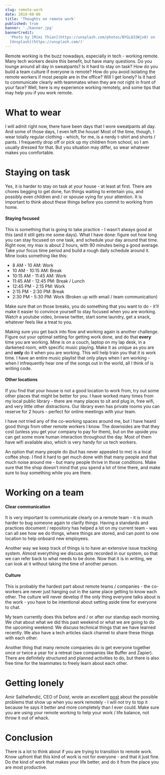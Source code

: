 ```yaml
---
slug: remote-work
date: 2019-08-06
title: 'Thoughts on remote work'
published: true
banner: './banner.jpg'
bannerCredit:
  'Photo by [Mimi Thian](https://unsplash.com/photos/BYGLQ32Wjx8) on
  [Unsplash](https://unsplash.com/)'
---
```


Remote working is the buzz nowadays, especially in tech - working remote. Many tech workers desire this benefit, but have many questions. Do you lounge around all day in sweatpants? Is it hard to stay on task? How do you build a team culture if everyone is remote? How do you avoid isolating the remote workers if most people are in the office? Will I get lonely? Is it hard to communicate clearly with teammates when they are not right in front of your face? Well, here is my experience working remotely, and some tips that may help you if you work remote.

# What to wear

I will admit right now, there have been days that I wore sweatpants all day. And some of those days, I even left the house! Most of the time, though, I wear totally regular clothing - which, for me, is a nerdy t-shirt and shorts / pants. I frequently drop off or pick up my children from school, so I am usually dressed for that. But you situation may differ, so wear whatever makes you comfortable.

# Staying on task

Yes, it is harder to stay on task at your house - at least at first. There are chores begging to get done, fun things waiting to entertain you, and possibly even children and / or spouse vying for your attention. It is important to think about these things before you commit to working from home.

#### Staying focused

This is something that is going to take practice - I wasn’t always good at this (and it still gets me some days). What I have done: figure out how long you can stay focused on one task, and schedule your day around that time. Right now, my max is about 2 hours, with 90 minutes being a good average. Take your focus time period and build a rough daily schedule around it. Mine looks something like this:

* 8 AM - 10 AM: Work
* 10 AM - 10:15 AM: Break
* 10:15 AM - 11:45 AM: Work
* 11:45 AM - 12:45 PM: Break / Lunch
* 12:45 PM - 2:15 PM: Work
* 2:15 PM - 2:30 PM: Break
* 2:30 PM - 5:30 PM: Work (Broken up with email / team communication)

Make sure that on those breaks, you do something that you want to do - it’ll make it easier to convince yourself to stay focused when you are working. Watch a youtube video, browse twitter, start some laundry, get a snack, whatever feels like a treat to you. 

Making sure you get back into flow and working again is another challenge. Figure out your optimal setting for getting work done, and do that __every__ time you are working. Mine is on a couch, laptop on my lap desk, in a darkened room, with specific music playing. Make it as unique as you are and __only__ do it when you are working. This will help train you that it is work time. I have an entire music playlist that only plays when I am working - when I infrequently hear one of the songs out in the world, all I think of is writing code.

#### Other locations

If you find that your house is not a good location to work from, try out some other places that might be better for you. I have worked many times from my local public library - there are many places to sit and plug in, free wifi, and very little other distractions. Our library even has private rooms you can reserve for 2 hours - perfect for online meetings with your team.

I have not tried any of the co-working spaces around me, but I have heard good things from other remote workers I know. The downsides are that they cost (unless you get your company to pay for them), but on the upside you can get some more human interaction throughout the day. Most of them have wifi available also, which is very handy for us tech workers.

An option that many people do (but has never appealed to me) is a local coffee shop. I find it hard to get much done with that many people and that much noise around me - but many people thrive in those conditions. Make sure that the shop doesn’t mind that you spend a lot of time there, and make sure to buy something while you are there.

# Working on a team

#### Clear communication

It is very important to communicate clearly on a remote team - it is much harder to bug someone again to clarify things. Having a standards and practices document / repository has helped a lot on my current team - was can all see how we do things, where things are stored, and can point to one location to help onboard new employees. 

Another way we keep track of things is to have an extensive issue tracking system. Almost everything we discuss gets recorded in our system, so that we can refer back to what needs to be done. Now that it is in writing, we can look at it without taking the time of another person.

#### Culture

This is probably the hardest part about remote teams / companies - the co-workers are never just hanging out in the same place getting to know each other. The culture will never develop if the only thing everyone talks about is the work - you have to be intentional about setting aside time for everyone to chat. 

My team currently does this before and / or after our standup each morning. We chat about what we did this past weekend or what we are going to do the upcoming weekend. We discuss technical things that we have learned recently. We also have a tech articles slack channel to share these things with each other.

Another thing that many remote companies do is get everyone together once or twice a year for a retreat (see companies like Buffer and Zapier). There are definitely structured and planned activities to do, but there is also free time for the teammates to freely learn about each other.

# Getting lonely

Amir Salihefendić, CEO of Doist, wrote an excellent [post](https://doist.com/blog/mental-health-and-remote-work/) about the possible problems that show up when you work remotely - I will not try to top it because he says it better and more completely than I ever could. Make sure you are using your remote working to help your work / life balance, not throw it out of whack.

# Conclusion

There is a lot to think about if you are trying to transition to remote work. Know upfront that this kind of work is not for everyone - and that it just fine. Do the kind of work that makes your life better, and do it from the place you are most productive.